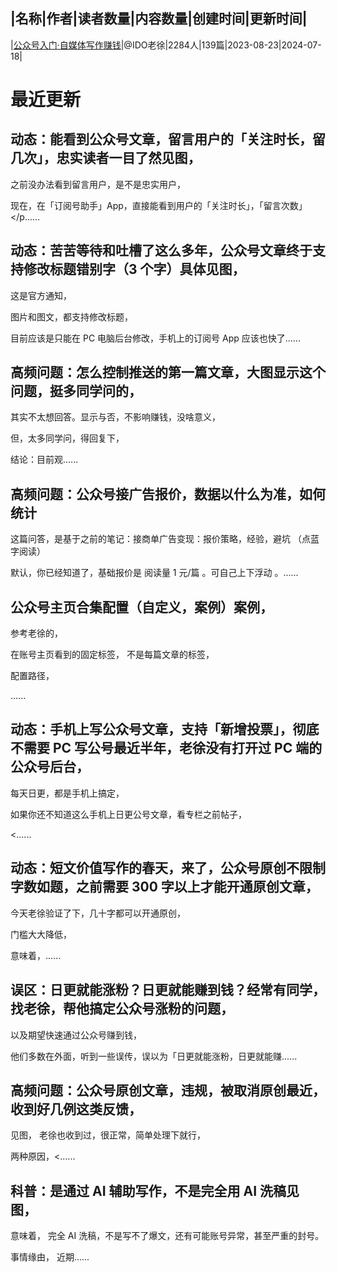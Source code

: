 |名称|作者|读者数量|内容数量|创建时间|更新时间|
---
|[公众号入门·自媒体写作赚钱](https://xiaobot.net/p/idoxu?refer=0b133df9-27dc-423b-8101-639049001c13)|@IDO老徐|2284人|139篇|2023-08-23|2024-07-18|

# 最近更新
## 动态：能看到公众号文章，留言用户的「关注时长，留几次」，忠实读者一目了然见图，

之前没办法看到留言用户，是不是忠实用户，

现在，在「订阅号助手」App，直接能看到用户的「关注时长」，「留言次数」
</p......
## 动态：苦苦等待和吐槽了这么多年，公众号文章终于支持修改标题错别字（3 个字）具体见图，
这是官方通知，

图片和图文，都支持修改标题，

目前应该是只能在 PC 电脑后台修改，手机上的订阅号 App 应该也快了......
## 高频问题：怎么控制推送的第一篇文章，大图显示这个问题，挺多同学问的，

其实不太想回答。显示与否，不影响赚钱，没啥意义，

但，太多同学问，得回复下，

结论：目前观......
## 高频问题：公众号接广告报价，数据以什么为准，如何统计
这篇问答，是基于之前的笔记：接商单广告变现：报价策略，经验，避坑 （点蓝字阅读）

默认，你已经知道了，基础报价是 阅读量 1 元/篇 。可自己上下浮动 。......
## 公众号主页合集配置（自定义，案例）案例，
参考老徐的，


在账号主页看到的固定标签，
不是每篇文章的标签，

配置路径，

......
## 动态：手机上写公众号文章，支持「新增投票」，彻底不需要 PC 写公号最近半年，老徐没有打开过 PC 端的公众号后台，
每天日更，都是手机上搞定，

如果你还不知道这么手机上日更公号文章，看专栏之前帖子，

<......
## 动态：短文价值写作的春天，来了，公众号原创不限制字数如题，之前需要 300 字以上才能开通原创文章，

今天老徐验证了下，几十字都可以开通原创，

门槛大大降低，

意味着，......
## 误区：日更就能涨粉？日更就能赚到钱？经常有同学，找老徐，帮他搞定公众号涨粉的问题，

以及期望快速通过公众号赚到钱，

他们多数在外面，听到一些误传，误以为「日更就能涨粉，日更就能赚......
## 高频问题：公众号原创文章，违规，被取消原创最近，收到好几例这类反馈，

见图，
老徐也收到过，很正常，简单处理下就行，




两种原因，<......
## 科普：是通过 AI 辅助写作，不是完全用 AI 洗稿见图，


意味着，
完全 AI 洗稿，不是写不了爆文，还有可能账号异常，甚至严重的封号。

事情缘由，
近期......

